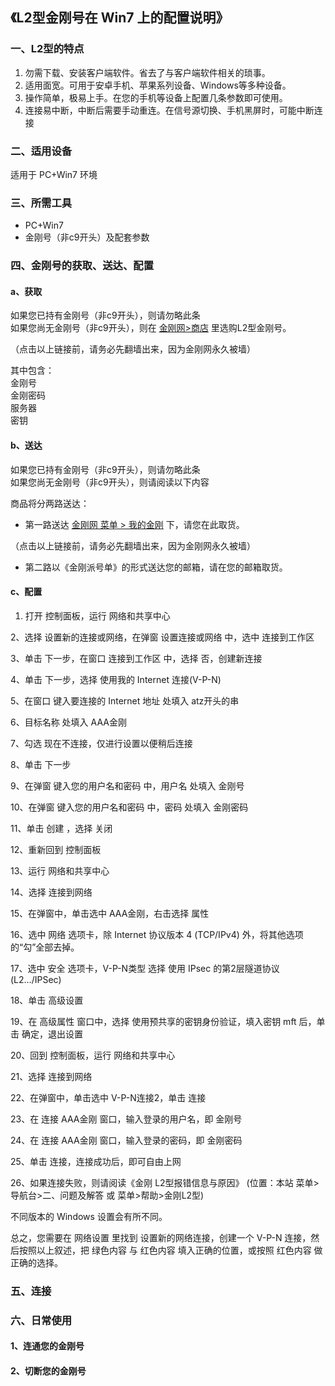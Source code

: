 ## 《L2型金刚号在 Win7 上的配置说明》
### 一、L2型的特点

1. 勿需下载、安装客户端软件。省去了与客户端软件相关的琐事。
2. 适用面宽。可用于安卓手机、苹果系列设备、Windows等多种设备。
3. 操作简单，极易上手。在您的手机等设备上配置几条参数即可使用。
4. 连接易中断，中断后需要手动重连。在信号源切换、手机黑屏时，可能中断连接


### 二、适用设备
适用于 PC+Win7 环境

### 三、所需工具
- PC+Win7
- 金刚号（非c9开头）及配套参数



### 四、金刚号的获取、送达、配置
#### a、获取

如果您已持有金刚号（非c9开头），则请勿略此条<br>
如果您尚无金刚号（非c9开头），则在 [金刚网>商店](https://www.atozitpro.net/zh/shop/) 里选购L2型金刚号。 

（点击以上链接前，请务必先翻墙出来，因为金刚网永久被墙）

其中包含：<br>
金刚号<br>
金刚密码<br>
服务器<br>
密钥<br>



#### b、送达

如果您已持有金刚号（非c9开头），则请勿略此条<br>
如果您尚无金刚号（非c9开头），则请阅读以下内容<br>

商品将分两路送达：
- 第一路送达 [金刚网 菜单 > 我的金刚](https://www.atozitpro.net/zh/my-account/) 下，请您在此取货。

（点击以上链接前，请务必先翻墙出来，因为金刚网永久被墙）

- 第二路以《金刚派号单》的形式送达您的邮箱，请在您的邮箱取货。

#### c、配置

1. 打开 控制面板，运行 网络和共享中心

2、选择 设置新的连接或网络，在弹窗 设置连接或网络 中，选中 连接到工作区

3、单击 下一步，在窗口 连接到工作区 中，选择 否，创建新连接

4、单击 下一步，选择 使用我的 Internet 连接(V-P-N)

5、在窗口 键入要连接的 Internet 地址 处填入 atz开头的串 

6、目标名称 处填入 AAA金刚

7、勾选 现在不连接，仅进行设置以便稍后连接

8、单击 下一步

9、在弹窗 键入您的用户名和密码 中，用户名 处填入 金刚号

10、在弹窗 键入您的用户名和密码 中，密码 处填入 金刚密码

11、单击 创建 ，选择 关闭

12、重新回到 控制面板

13、运行 网络和共享中心

14、选择 连接到网络

15、在弹窗中，单击选中 AAA金刚，右击选择 属性

16、选中 网络 选项卡，除 Internet 协议版本 4 (TCP/IPv4) 外，将其他选项的“勾”全部去掉。

17、选中 安全 选项卡，V-P-N类型 选择 使用 IPsec 的第2层隧道协议(L2…/IPSec) 

18、单击 高级设置

19、在 高级属性 窗口中，选择 使用预共享的密钥身份验证，填入密钥 mft 后，单击 确定，退出设置

20、回到 控制面板，运行 网络和共享中心

21、选择 连接到网络

22、在弹窗中，单击选中 V-P-N连接2，单击 连接

23、在 连接 AAA金刚 窗口，输入登录的用户名，即 金刚号

24、在 连接 AAA金刚 窗口，输入登录的密码，即 金刚密码

25、单击 连接，连接成功后，即可自由上网

26、如果连接失败，则请阅读《金刚 L2型报错信息与原因》 (位置：本站 菜单>导航台>二、问题及解答 或 菜单>帮助>金刚L2型)

不同版本的 Windows 设置会有所不同。

总之，您需要在 网络设置 里找到 设置新的网络连接，创建一个 V-P-N 连接，然后按照以上叙述，把 绿色内容 与 红色内容 填入正确的位置，或按照 红色内容 做正确的选择。

### 五、连接



### 六、日常使用

#### 1、连通您的金刚号



#### 2、切断您的金刚号
